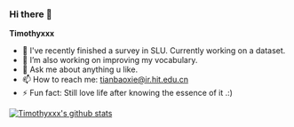 ### Hi there 👋


**Timothyxxx**


- 🔭 I've recently finished a survey in SLU. Currently working on a dataset. 
- 🤔 I’m also working on improving my vocabulary.
- 💬 Ask me about anything u like.
- 📫 How to reach me: tianbaoxie@ir.hit.edu.cn
- ⚡ Fun fact: Still love life after knowing the essence of it .:)

[![Timothyxxx's github stats](https://github-readme-stats.vercel.app/api?username=Timothyxxx&show_icons=true)](https://github.com/anuraghazra/github-readme-stats)
